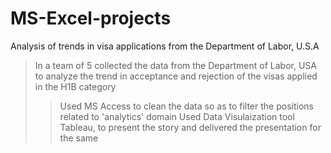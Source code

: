 # MS-Excel-projects
Analysis of trends in visa applications from the Department of Labor, U.S.A

>In a team of 5 collected the data from the Department of Labor, USA to analyze the trend in acceptance and rejection of the     visas applied in the H1B category
>> Used MS Access to clean the data so as to filter the positions related to 'analytics' domain
>> Used Data Visulaization tool Tableau, to present the story and delivered the presentation for the same 


